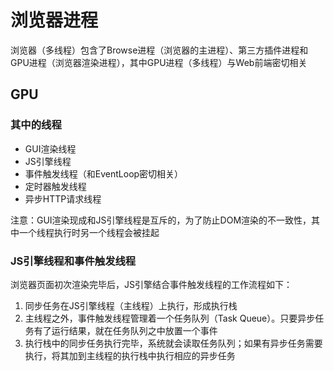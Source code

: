 # 浏览器进程

浏览器（多线程）包含了Browse进程（浏览器的主进程）、第三方插件进程和GPU进程（浏览器渲染进程），其中GPU进程（多线程）与Web前端密切相关

## GPU

### 其中的线程

* GUI渲染线程
* JS引擎线程
* 事件触发线程（和EventLoop密切相关）
* 定时器触发线程
* 异步HTTP请求线程

注意：GUI渲染现成和JS引擎线程是互斥的，为了防止DOM渲染的不一致性，其中一个线程执行时另一个线程会被挂起

### JS引擎线程和事件触发线程

浏览器页面初次渲染完毕后，JS引擎结合事件触发线程的工作流程如下：

1. 同步任务在JS引擎线程（主线程）上执行，形成执行栈
2. 主线程之外，事件触发线程管理着一个任务队列（Task Queue）。只要异步任务有了运行结果，就在任务队列之中放置一个事件
3. 执行栈中的同步任务执行完毕，系统就会读取任务队列；如果有异步任务需要执行，将其加到主线程的执行栈中执行相应的异步任务

